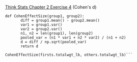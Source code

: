 [Think Stats Chapter 2 Exercise 4](http://greenteapress.com/thinkstats2/html/thinkstats2003.html#toc24) (Cohen's d)


```
def CohenEffectSize(group1, group2):
       diff = group1.mean() - group2.mean()
       var1 = group1.var()
       var2 = group2.var()
       n1, n2 = len(group1), len(group2)
       pooled_var = (n1 * var1 + n2 * var2) / (n1 + n2)
       d = diff / np.sqrt(pooled_var)
       return d

CohenEffectSize(firsts.totalwgt_lb, others.totalwgt_lb)```
